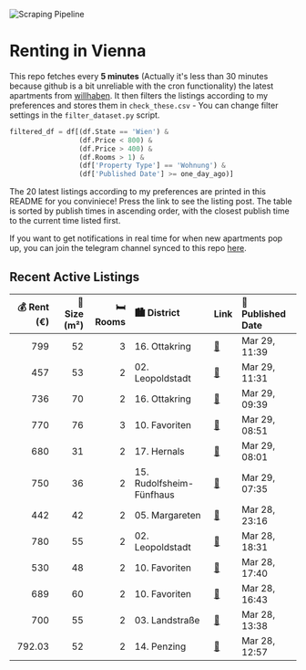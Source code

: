 ![Scraping Pipeline](https://github.com/AthomsG/renting-in-vienna/actions/workflows/run_pipeline.yml/badge.svg)


# Renting in Vienna

This repo fetches every **5 minutes** (Actually it's less than 30 minutes because github is a bit unreliable with the cron functionality) the latest apartments from [willhaben](https://www.willhaben.at/).
It then filters the listings according to my preferences and stores them in `check_these.csv` - You can change filter settings in the `filter_dataset.py` script.

```python
filtered_df = df[(df.State == 'Wien') & 
                 (df.Price < 800) &
                 (df.Price > 400) &
                 (df.Rooms > 1) &
                 (df['Property Type'] == 'Wohnung') &
                 (df['Published Date'] >= one_day_ago)]
```

The 20 latest listings according to my preferences are printed in this README for you conviniece! Press the link to see the listing post.
The table is sorted by publish times in ascending order, with the closest publish time to the current time listed first.

If you want to get notifications in real time for when new apartments pop up, you can join the telegram channel synced to this repo [here](https://t.me/+1HPAYOf5BSsyNTlk).

## Recent Active Listings

|   💰 Rent (€) |   📏 Size (m²) |   🛏️ Rooms | 🏙️ District              | Link                                                                                                                                                                                                | 📅 Published Date   |
|-------------:|--------------:|-----------:|:-------------------------|:----------------------------------------------------------------------------------------------------------------------------------------------------------------------------------------------------|:-------------------|
|       799    |            52 |          3 | 16. Ottakring            | [🔗](https://www.willhaben.at/iad/immobilien/d/mietwohnungen/wien/wien-1160-ottakring/wohnung-zu-vermieten-abl%C3%B6se-voll-m%C3%B6bliert-16.-bezirk-3-zimmer-1755000410/)                           | Mar 29, 11:39      |
|       457    |            53 |          2 | 02. Leopoldstadt         | [🔗](https://www.willhaben.at/iad/immobilien/d/mietwohnungen/wien/wien-1020-leopoldstadt/neue-2-zimmer-gemeindewohnung-im-2.-bezirk-zu-vergeben-1057271336/)                                         | Mar 29, 11:31      |
|       736    |            70 |          2 | 16. Ottakring            | [🔗](https://www.willhaben.at/iad/immobilien/d/mietwohnungen/wien/wien-1160-ottakring/umziehen-einziehen-fertig-1284234890/)                                                                         | Mar 29, 09:39      |
|       770    |            76 |          3 | 10. Favoriten            | [🔗](https://www.willhaben.at/iad/immobilien/d/mietwohnungen/wien/wien-1100-favoriten/3-zimmer-gemeindewohnung-76m%C2%B2-in-direktvergabe-mit-vormerkschein-und-abl%C3%B6se-zu-vergeben-1902064553/) | Mar 29, 08:51      |
|       680    |            31 |          2 | 17. Hernals              | [🔗](https://www.willhaben.at/iad/immobilien/d/mietwohnungen/wien/wien-1170-hernals/zweitwohnung-%7C-studentenwohnung-mit-terrasse-1818238275/)                                                      | Mar 29, 08:01      |
|       750    |            36 |          2 | 15. Rudolfsheim-Fünfhaus | [🔗](https://www.willhaben.at/iad/immobilien/d/mietwohnungen/wien/wien-1150-rudolfsheim-f%C3%BCnfhaus/2-zimmer-top-zustand-in-cityn%C3%A4he-1679942986/)                                             | Mar 29, 07:35      |
|       442    |            42 |          2 | 05. Margareten           | [🔗](https://www.willhaben.at/iad/immobilien/d/mietwohnungen/wien/wien-1050-margareten/zentrale-helle-gemeindewohnung-1785928342/)                                                                   | Mar 28, 23:16      |
|       780    |            55 |          2 | 02. Leopoldstadt         | [🔗](https://www.willhaben.at/iad/immobilien/d/mietwohnungen/wien/wien-1020-leopoldstadt/2-zimmer-altbauwohnung-im-2.-bezirk---n%C3%A4he-rossauer-l%C3%A4nde-1929737386/)                            | Mar 28, 18:31      |
|       530    |            48 |          2 | 10. Favoriten            | [🔗](https://www.willhaben.at/iad/immobilien/d/mietwohnungen/wien/wien-1100-favoriten/gemeindewohnung---direktvergabe-1838523143/)                                                                   | Mar 28, 17:40      |
|       689    |            60 |          2 | 10. Favoriten            | [🔗](https://www.willhaben.at/iad/immobilien/d/mietwohnungen/wien/wien-1100-favoriten/provisionsfrei-&-unbefristet%21-ruhige-wohnung-beim-neuen-landgut-2044808162/)                                 | Mar 28, 16:43      |
|       700    |            55 |          2 | 03. Landstraße           | [🔗](https://www.willhaben.at/iad/immobilien/d/mietwohnungen/wien/wien-1030-landstra%C3%9Fe/2-zimmer-wohnung-in-top-lage-n%C3%A4he-schloss-belvedere-1172217984/)                                    | Mar 28, 13:38      |
|       792.03 |            52 |          2 | 14. Penzing              | [🔗](https://www.willhaben.at/iad/immobilien/d/mietwohnungen/wien/wien-1140-penzing/topsanierte-5233-m%C2%B2---altbauhit-%2Amit-k%C3%BCche%2A-1661159784/)                                           | Mar 28, 12:57      |
